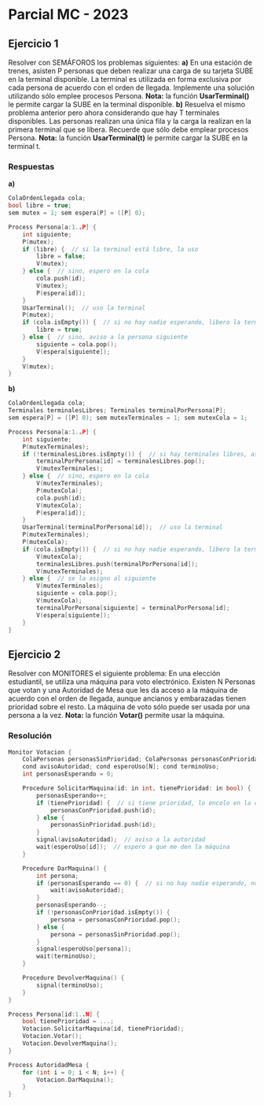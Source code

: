 # Parcial MC - 2023

## Ejercicio 1

Resolver con SEMÁFOROS los problemas siguientes:
**a)** En una estación de trenes, asisten P personas que deben realizar una carga de su tarjeta SUBE en la terminal disponible. La terminal es utilizada en forma exclusiva por cada persona de acuerdo con el orden de llegada. Implemente una solución utilizando sólo emplee procesos Persona. **Nota:** la función **UsarTerminal()** le permite cargar la SUBE en la terminal disponible.
**b)** Resuelva el mismo problema anterior pero ahora considerando que hay T terminales disponibles. Las personas realizan una única fila y la carga la realizan en la primera terminal que se libera. Recuerde que sólo debe emplear procesos Persona. **Nota:** la función **UsarTerminal(t)** le permite cargar la SUBE en la terminal t.

### Respuestas

**a)**

```c
ColaOrdenLlegada cola;
bool libre = true;
sem mutex = 1; sem espera[P] = ([P] 0);

Process Persona[a:1..P] {
    int siguiente;
    P(mutex);
    if (libre) {  // si la terminal está libre, la uso
        libre = false;
        V(mutex);
    } else {  // sino, espero en la cola
        cola.push(id);
        V(mutex);
        P(espera[id]);
    }
    UsarTerminal();  // uso la terminal
    P(mutex);
    if (cola.isEmpty()) {  // si no hay nadie esperando, libero la terminal
        libre = true; 
    } else {  // sino, aviso a la persona siguiente
        siguiente = cola.pop();
        V(espera[siguiente]);
    }
    V(mutex);
}
```

**b)**

```c
ColaOrdenLlegada cola;
Terminales terminalesLibres; Terminales terminalPorPersona[P];
sem espera[P] = ([P] 0); sem mutexTerminales = 1; sem mutexCola = 1;

Process Persona[a:1..P] {
    int siguiente;
    P(mutexTerminales);
    if (!terminalesLibres.isEmpty()) {  // si hay terminales libres, asigno una
        terminalPorPersona[id] = terminalesLibres.pop();
        V(mutexTerminales);
    } else {  // sino, espero en la cola
        V(mutexTerminales);
        P(mutexCola);
        cola.push(id);
        V(mutexCola);
        P(espera[id]);
    }
    UsarTerminal(terminalPorPersona[id]);  // uso la terminal
    P(mutexTerminales);
    P(mutexCola);
    if (cola.isEmpty()) {  // si no hay nadie esperando, libero la terminal
        V(mutexCola);
        terminalesLibres.push(terminalPorPersona[id]);
        V(mutexTerminales);
    } else {  // se la asigno al siguiente
        V(mutexTerminales);
        siguiente = cola.pop();
        V(mutexCola);
        terminalPorPersona[siguiente] = terminalPorPersona[id];
        V(espera[siguiente]);
    }
}
```

## Ejercicio 2

Resolver con MONITORES el siguiente problema: En una elección estudiantil, se utiliza una máquina para voto electrónico. Existen N Personas que votan y una Autoridad de Mesa que les da acceso a la máquina de acuerdo con el orden de llegada, aunque ancianos y embarazadas tienen prioridad sobre el resto. La máquina de voto sólo puede ser usada por una persona a la vez. **Nota:** la función **Votar()** permite usar la máquina.

### Resolución

```c
Monitor Votacion {
    ColaPersonas personasSinPrioridad; ColaPersonas personasConPrioridad;
    cond avisoAutoridad; cond esperoUso[N]; cond terminoUso;
    int personasEsperando = 0;

    Procedure SolicitarMaquina(id: in int, tienePrioridad: in bool) {
        personasEsperando++;
        if (tienePrioridad) {  // si tiene prioridad, lo encolo en la cola de prioridad
            personasConPrioridad.push(id);
        } else {
            personasSinPrioridad.push(id);
        }
        signal(avisoAutoridad);  // aviso a la autoridad
        wait(esperoUso[id]);  // espero a que me den la máquina
    }

    Procedure DarMaquina() {
        int persona;
        if (personasEsperando == 0) {  // si no hay nadie esperando, no hago nada
            wait(avisoAutoridad);
        }
        personasEsperando--;
        if (!personasConPrioridad.isEmpty()) {
            persona = personasConPrioridad.pop();
        } else {
            persona = personasSinPrioridad.pop();
        }
        signal(esperoUso[persona]);
        wait(terminoUso);
    }

    Procedure DevolverMaquina() {
        signal(terminoUso);
    }
}

Process Persona[id:1..N] {
    bool tienePrioridad = ...;
    Votacion.SolicitarMaquina(id, tienePrioridad);
    Votacion.Votar();
    Votacion.DevolverMaquina();
}

Process AutoridadMesa {
    for (int i = 0; i < N; i++) {
        Votacion.DarMaquina();
    }
}
```